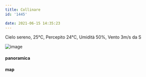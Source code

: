 ```yaml
---
title: Collinare
id: '1445'

date: 2021-06-15 14:35:23
---
```


Cielo sereno, 25°C, Percepito 24°C, Umidità 50%, Vento 3m/s da S

![image](/images/2021/08/IMG_4141_hu69a5657c22b4786f145c9b83d75a885d_519038_700x0_resize_q75_box.jpg)

#### panoramica

<!-- ![image](/images/2021/08/20210615-activity-map_hu5ebad02339ca70a7285c050d6024b93f_68692_700x0_resize_box_3.png) -->

#### map
